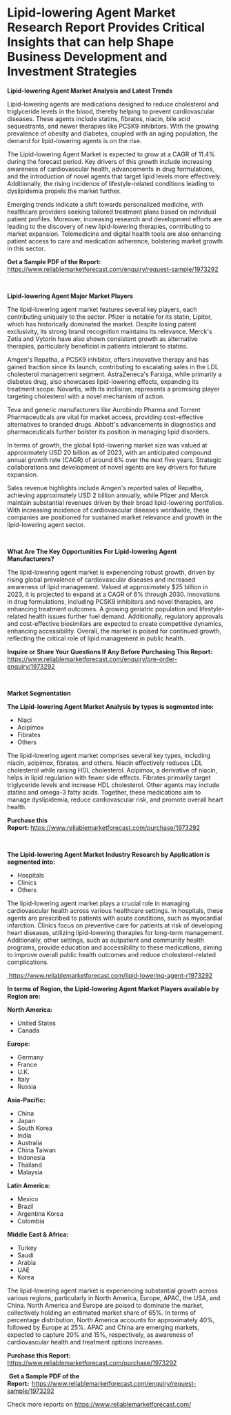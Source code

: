 <p><h1>Lipid-lowering Agent Market Research Report Provides Critical Insights that can help Shape Business Development and Investment Strategies</h1></p><p><strong>Lipid-lowering Agent Market Analysis and Latest Trends</strong></p>
<p><p>Lipid-lowering agents are medications designed to reduce cholesterol and triglyceride levels in the blood, thereby helping to prevent cardiovascular diseases. These agents include statins, fibrates, niacin, bile acid sequestrants, and newer therapies like PCSK9 inhibitors. With the growing prevalence of obesity and diabetes, coupled with an aging population, the demand for lipid-lowering agents is on the rise.</p><p>The Lipid-lowering Agent Market is expected to grow at a CAGR of 11.4% during the forecast period. Key drivers of this growth include increasing awareness of cardiovascular health, advancements in drug formulations, and the introduction of novel agents that target lipid levels more effectively. Additionally, the rising incidence of lifestyle-related conditions leading to dyslipidemia propels the market further. </p><p>Emerging trends indicate a shift towards personalized medicine, with healthcare providers seeking tailored treatment plans based on individual patient profiles. Moreover, increasing research and development efforts are leading to the discovery of new lipid-lowering therapies, contributing to market expansion. Telemedicine and digital health tools are also enhancing patient access to care and medication adherence, bolstering market growth in this sector.</p></p>
<p><strong>Get a Sample PDF of the Report:&nbsp;</strong> <a href="https://www.reliablemarketforecast.com/enquiry/request-sample/1973292?utm_campaign=2750&utm_medium=2&utm_source=Github&utm_content=ia&utm_term=09032025&utm_id=lipid-lowering-agent">https://www.reliablemarketforecast.com/enquiry/request-sample/1973292</a></p>
<p>&nbsp;</p>
<p><strong>Lipid-lowering Agent Major Market Players</strong></p>
<p><p>The lipid-lowering agent market features several key players, each contributing uniquely to the sector. Pfizer is notable for its statin, Lipitor, which has historically dominated the market. Despite losing patent exclusivity, its strong brand recognition maintains its relevance. Merck's Zetia and Vytorin have also shown consistent growth as alternative therapies, particularly beneficial in patients intolerant to statins.</p><p>Amgen's Repatha, a PCSK9 inhibitor, offers innovative therapy and has gained traction since its launch, contributing to escalating sales in the LDL cholesterol management segment. AstraZeneca's Farxiga, while primarily a diabetes drug, also showcases lipid-lowering effects, expanding its treatment scope. Novartis, with its inclisiran, represents a promising player targeting cholesterol with a novel mechanism of action.</p><p>Teva and generic manufacturers like Aurobindo Pharma and Torrent Pharmaceuticals are vital for market access, providing cost-effective alternatives to branded drugs. Abbott's advancements in diagnostics and pharmaceuticals further bolster its position in managing lipid disorders.</p><p>In terms of growth, the global lipid-lowering market size was valued at approximately USD 20 billion as of 2023, with an anticipated compound annual growth rate (CAGR) of around 6% over the next five years. Strategic collaborations and development of novel agents are key drivers for future expansion. </p><p>Sales revenue highlights include Amgen's reported sales of Repatha, achieving approximately USD 2 billion annually, while Pfizer and Merck maintain substantial revenues driven by their broad lipid-lowering portfolios. With increasing incidence of cardiovascular diseases worldwide, these companies are positioned for sustained market relevance and growth in the lipid-lowering agent sector.</p></p>
<p>&nbsp;</p>
<p><strong>What Are The Key Opportunities For Lipid-lowering Agent Manufacturers?</strong></p>
<p><p>The lipid-lowering agent market is experiencing robust growth, driven by rising global prevalence of cardiovascular diseases and increased awareness of lipid management. Valued at approximately $25 billion in 2023, it is projected to expand at a CAGR of 6% through 2030. Innovations in drug formulations, including PCSK9 inhibitors and novel therapies, are enhancing treatment outcomes. A growing geriatric population and lifestyle-related health issues further fuel demand. Additionally, regulatory approvals and cost-effective biosimilars are expected to create competitive dynamics, enhancing accessibility. Overall, the market is poised for continued growth, reflecting the critical role of lipid management in public health.</p></p>
<p><strong>Inquire or Share Your Questions If Any Before Purchasing This Report:</strong> <a href="https://www.reliablemarketforecast.com/enquiry/pre-order-enquiry/1973292?utm_campaign=2750&utm_medium=2&utm_source=Github&utm_content=ia&utm_term=09032025&utm_id=lipid-lowering-agent">https://www.reliablemarketforecast.com/enquiry/pre-order-enquiry/1973292</a></p>
<p>&nbsp;</p>
<p><strong>Market Segmentation</strong></p>
<p><strong>The Lipid-lowering Agent Market Analysis by types is segmented into:</strong></p>
<p><ul><li>Niaci</li><li>Acipimox</li><li>Fibrates</li><li>Others</li></ul></p>
<p><p>The lipid-lowering agent market comprises several key types, including niacin, acipimox, fibrates, and others. Niacin effectively reduces LDL cholesterol while raising HDL cholesterol. Acipimox, a derivative of niacin, helps in lipid regulation with fewer side effects. Fibrates primarily target triglyceride levels and increase HDL cholesterol. Other agents may include statins and omega-3 fatty acids. Together, these medications aim to manage dyslipidemia, reduce cardiovascular risk, and promote overall heart health.</p></p>
<p><strong>Purchase this Report:&nbsp;</strong><a href="https://www.reliablemarketforecast.com/purchase/1973292?utm_campaign=2750&utm_medium=2&utm_source=Github&utm_content=ia&utm_term=09032025&utm_id=lipid-lowering-agent">https://www.reliablemarketforecast.com/purchase/1973292</a></p>
<p>&nbsp;</p>
<p><strong>The Lipid-lowering Agent Market Industry Research by Application is segmented into:</strong></p>
<p><ul><li>Hospitals</li><li>Clinics</li><li>Others</li></ul></p>
<p><p>The lipid-lowering agent market plays a crucial role in managing cardiovascular health across various healthcare settings. In hospitals, these agents are prescribed to patients with acute conditions, such as myocardial infarction. Clinics focus on preventive care for patients at risk of developing heart diseases, utilizing lipid-lowering therapies for long-term management. Additionally, other settings, such as outpatient and community health programs, provide education and accessibility to these medications, aiming to improve overall public health outcomes and reduce cholesterol-related complications.</p></p>
<p><a href="https://www.reliablemarketforecast.com/lipid-lowering-agent-r1973292?utm_campaign=2750&utm_medium=2&utm_source=Github&utm_content=ia&utm_term=09032025&utm_id=lipid-lowering-agent">&nbsp;https://www.reliablemarketforecast.com/lipid-lowering-agent-r1973292</a></p>
<p><strong>In terms of Region, the Lipid-lowering Agent Market Players available by Region are:</strong></p>
<p>
    <p> <strong> North America: </strong>
        <ul>
            <li>United States</li>
            <li>Canada</li>
        </ul>
        </p> 
    <p> <strong> Europe: </strong>
        <ul>
            <li>Germany</li>
            <li>France</li>
            <li>U.K.</li>
            <li>Italy</li>
            <li>Russia</li>
        </ul>
        </p> 
    <p> <strong> Asia-Pacific: </strong>
        <ul>
            <li>China</li>
            <li>Japan</li>
            <li>South Korea</li>
            <li>India</li>
            <li>Australia</li>
            <li>China Taiwan</li>
            <li>Indonesia</li>
            <li>Thailand</li>
            <li>Malaysia</li>
        </ul>
        </p> 
    <p> <strong> Latin America: </strong>
        <ul>
            <li>Mexico</li>
            <li>Brazil</li>
            <li>Argentina Korea</li>
            <li>Colombia</li>
        </ul>
        </p> 
    <p> <strong> Middle East & Africa: </strong>
        <ul>
            <li>Turkey</li>
            <li>Saudi</li>
            <li>Arabia</li>
            <li>UAE</li>
            <li>Korea</li>
        </ul>
    </p>
    </p>
<p><p>The lipid-lowering agent market is experiencing substantial growth across various regions, particularly in North America, Europe, APAC, the USA, and China. North America and Europe are poised to dominate the market, collectively holding an estimated market share of 65%. In terms of percentage distribution, North America accounts for approximately 40%, followed by Europe at 25%. APAC and China are emerging markets, expected to capture 20% and 15%, respectively, as awareness of cardiovascular health and treatment options increases.</p></p>
<p><strong>Purchase this Report: </strong><a href="https://www.reliablemarketforecast.com/purchase/1973292?utm_campaign=2750&utm_medium=2&utm_source=Github&utm_content=ia&utm_term=09032025&utm_id=lipid-lowering-agent">https://www.reliablemarketforecast.com/purchase/1973292</a></p>
<p>&nbsp;<strong>Get a Sample PDF of the Report:&nbsp;&nbsp;</strong><a href="https://www.reliablemarketforecast.com/enquiry/request-sample/1973292?utm_campaign=2750&utm_medium=2&utm_source=Github&utm_content=ia&utm_term=09032025&utm_id=lipid-lowering-agent">https://www.reliablemarketforecast.com/enquiry/request-sample/1973292</a></p>
<p><strong></strong></p>
<p>Check more reports on <a href="https://www.reliablemarketforecast.com/?utm_campaign=2750&utm_medium=2&utm_source=Github&utm_content=ia&utm_term=09032025&utm_id=lipid-lowering-agent">https://www.reliablemarketforecast.com/</a></p>